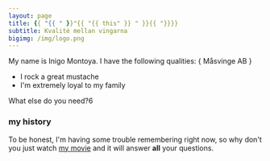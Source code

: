 ```yaml
---
layout: page
title: {{ "{{ " }}"{{ "{{ this" }} " }}{{ "}}}}
subtitle: Kvalité mellan vingarna
bigimg: /img/logo.png
---
```

My name is Inigo Montoya. I have the following qualities:
&#123; Måsvinge AB &#125;
- I rock a great mustache
- I'm extremely loyal to my family

What else do you need?6

### my history

To be honest, I'm having some trouble remembering right now, so why don't you just watch [my movie](http://en.wikipedia.org/wiki/The_Princess_Bride_%28film%29) and it will answer **all** your questions.
